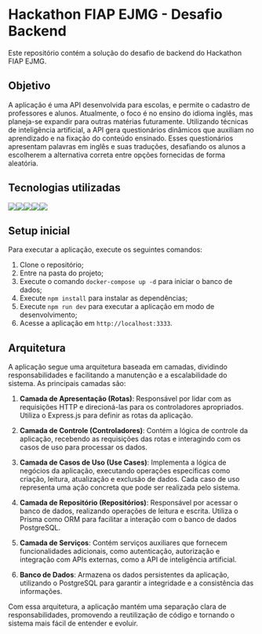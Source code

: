 # Hackathon FIAP EJMG - Desafio Backend

Este repositório contém a solução do desafio de backend do Hackathon FIAP EJMG.

## Objetivo

A aplicação é uma API desenvolvida para escolas, e permite o cadastro de professores e alunos. Atualmente, o foco é no ensino do idioma inglês, mas planeja-se expandir para outras matérias futuramente. Utilizando técnicas de inteligência artificial, a API gera questionários dinâmicos que auxiliam no aprendizado e na fixação do conteúdo ensinado. Esses questionários apresentam palavras em inglês e suas traduções, desafiando os alunos a escolherem a alternativa correta entre opções fornecidas de forma aleatória.

## Tecnologias utilizadas

<img src="https://img.shields.io/badge/Node%20js-339933?style=for-the-badge&logo=nodedotjs&logoColor=white" /><img src="https://img.shields.io/badge/Prisma-3982CE?style=for-the-badge&logo=Prisma&logoColor=white" /><img src="https://img.shields.io/badge/Express%20js-000000?style=for-the-badge&logo=express&logoColor=white" /><img src="https://img.shields.io/badge/ChatGPT-74aa9c?style=for-the-badge&logo=openai&logoColor=white" /><img src="https://img.shields.io/badge/PostgreSQL-316192?style=for-the-badge&logo=postgresql&logoColor=white" /> 

## Setup inicial

Para executar a aplicação, execute os seguintes comandos:

1. Clone o repositório;
2. Entre na pasta do projeto;
3. Execute o comando `docker-compose up -d` para iniciar o banco de dados;
4. Execute `npm install` para instalar as dependências;
5. Execute `npm run dev` para executar a aplicação em modo de desenvolvimento;
6. Acesse a aplicação em `http://localhost:3333`.

## Arquitetura

A aplicação segue uma arquitetura baseada em camadas, dividindo responsabilidades e facilitando a manutenção e a escalabilidade do sistema. As principais camadas são:

1. **Camada de Apresentação (Rotas)**: Responsável por lidar com as requisições HTTP e direcioná-las para os controladores apropriados. Utiliza o Express.js para definir as rotas da aplicação.

2. **Camada de Controle (Controladores)**: Contém a lógica de controle da aplicação, recebendo as requisições das rotas e interagindo com os casos de uso para processar os dados.

3. **Camada de Casos de Uso (Use Cases)**: Implementa a lógica de negócios da aplicação, executando operações específicas como criação, leitura, atualização e exclusão de dados. Cada caso de uso representa uma ação concreta que pode ser realizada pelo sistema.

4. **Camada de Repositório (Repositórios)**: Responsável por acessar o banco de dados, realizando operações de leitura e escrita. Utiliza o Prisma como ORM para facilitar a interação com o banco de dados PostgreSQL.

5. **Camada de Serviços**: Contém serviços auxiliares que fornecem funcionalidades adicionais, como autenticação, autorização e integração com APIs externas, como a API de inteligência artificial.

6. **Banco de Dados**: Armazena os dados persistentes da aplicação, utilizando o PostgreSQL para garantir a integridade e a consistência das informações.

Com essa arquitetura, a aplicação mantém uma separação clara de responsabilidades, promovendo a reutilização de código e tornando o sistema mais fácil de entender e evoluir.